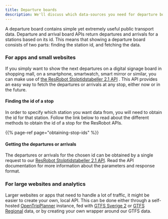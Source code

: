 ```yaml
---
title: Departure boards
description: We'll discuss which data-sources you need for departure boards
---
```


A departure board contains simple yet extremely useful public transport data. Departure and arrival board APIs return
departures and arrivals for a stations based on its id. This means that showing a departure board consists of two parts:
finding the station id, and fetching the data.

### For apps and small websites

If you simply want to show the next departures on a digital signage board in shopping mall, on a smartphone, smartwatch,
smart mirror or similar, you can make use
of [the ResRobot Stolptidstabeller 2.1 API](/api/our-apis/resrobot-v21/timetables.md)
. This API provides an easy way to fetch the departures or arrivals at any stop, either now or in the future.

#### Finding the id of a stop

In order to specify which station you want data from, you will need to obtain the id for that station. Follow the link
below to read about the different methods to obtain the id of a stop for the ResRobot APIs.

{{% page-ref page="obtaining-stop-ids" %}}

#### Getting the departures or arrivals

The departures or arrivals for the chosen id can be obtained by a single request to
our [ResRobot Stolptidstabeller 2.1 API](/api/our-apis/resrobot-v21/timetables.md).
Read the API documentation for more information about the parameters and response format.

### For large websites and analytics

Larger websites or apps that need to handle a lot of traffic, it might be easier to create your own, local API. This can
be done either through a self-hosted [OpenTripPlanner](https://github.com/opentripplanner) instance, fed
with [GTFS Sverige 2](/api/gtfs-datasets/gtfs-sverige-2/)
or [GTFS Regional](/api/gtfs-datasets/gtfs-regional/) data, or by creating your own
wrapper around our GTFS data.
